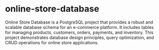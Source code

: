 # online-store-database
Online Store Database is a PostgreSQL project that provides a robust and scalable database schema for an e-commerce platform. It includes tables for managing products, customers, orders, payments, and inventory. This project demonstrates database design principles, query optimization, and CRUD operations for online store applications.
